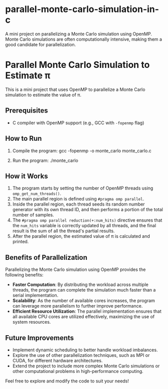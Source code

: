 # parallel-monte-carlo-simulation-in-c
 A mini project on parallelizing a Monte Carlo simulation using OpenMP. Monte Carlo simulations are often computationally intensive, making them a good candidate for parallelization.

 # Parallel Monte Carlo Simulation to Estimate π

This is a mini project that uses OpenMP to parallelize a Monte Carlo simulation to estimate the value of π.

## Prerequisites

- C compiler with OpenMP support (e.g., GCC with `-fopenmp` flag)

## How to Run

1. Compile the program:
gcc -fopenmp -o monte_carlo monte_carlo.c

2. Run the program:
./monte_carlo

## How it Works

1. The program starts by setting the number of OpenMP threads using `omp_get_num_threads()`.
2. The main parallel region is defined using `#pragma omp parallel`.
3. Inside the parallel region, each thread seeds its random number generator with its own thread ID, and then performs a portion of the total number of samples.
4. The `#pragma omp parallel reduction(+:num_hits)` directive ensures that the `num_hits` variable is correctly updated by all threads, and the final result is the sum of all the thread's partial results.
5. After the parallel region, the estimated value of π is calculated and printed.

## Benefits of Parallelization

Parallelizing the Monte Carlo simulation using OpenMP provides the following benefits:

- **Faster Computation**: By distributing the workload across multiple threads, the program can complete the simulation much faster than a serial implementation.
- **Scalability**: As the number of available cores increases, the program can leverage more parallelism to further improve performance.
- **Efficient Resource Utilization**: The parallel implementation ensures that all available CPU cores are utilized effectively, maximizing the use of system resources.

## Future Improvements

- Implement dynamic scheduling to better handle workload imbalances.
- Explore the use of other parallelization techniques, such as MPI or CUDA, for different hardware architectures.
- Extend the project to include more complex Monte Carlo simulations or other computational problems in high-performance computing.

Feel free to explore and modify the code to suit your needs!
